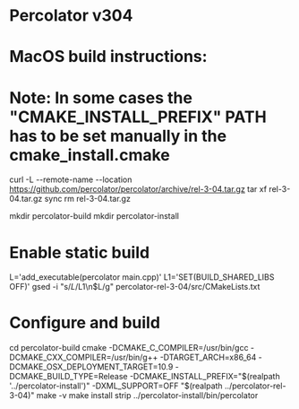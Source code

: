 # Percolator v304 
# MacOS build instructions:
# Note: In some cases the "CMAKE_INSTALL_PREFIX" PATH has to be set manually in the cmake_install.cmake

curl -L --remote-name --location https://github.com/percolator/percolator/archive/rel-3-04.tar.gz
tar xf rel-3-04.tar.gz
sync
rm rel-3-04.tar.gz

mkdir percolator-build
mkdir percolator-install

# Enable static build
L='add_executable(percolator main.cpp)'
L1='SET(BUILD_SHARED_LIBS OFF)'
gsed -i "s/$L/$L1\\n$L/g" percolator-rel-3-04/src/CMakeLists.txt

# Configure and build
cd percolator-build
cmake -DCMAKE_C_COMPILER=/usr/bin/gcc -DCMAKE_CXX_COMPILER=/usr/bin/g++ -DTARGET_ARCH=x86_64 -DCMAKE_OSX_DEPLOYMENT_TARGET=10.9 -DCMAKE_BUILD_TYPE=Release -DCMAKE_INSTALL_PREFIX="$(realpath '../percolator-install')" -DXML_SUPPORT=OFF "$(realpath ../percolator-rel-3-04)"
make -v
make install
strip ../percolator-install/bin/percolator

